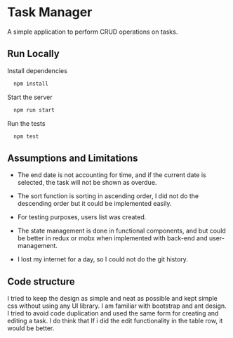 
# Task Manager

A simple application to perform CRUD operations on tasks.

## Run Locally

Install dependencies

```bash
  npm install
```

Start the server

```bash
  npm run start
```

Run the tests

```bash
  npm test
```

## Assumptions and Limitations

* The end date is not accounting for time, and if the current date is selected, the task will not be shown as overdue.

* The sort function is sorting in ascending order, I did not do the descending order but it could be implemented easily. 

* For testing purposes, users list was created. 

* The state management is done in functional components, and but could be better in redux or mobx when implemented with back-end and user-management.

* I lost my internet for a day, so I could not do the git history.

## Code structure

I tried to keep the design as simple and neat as possible and kept simple css without using any UI library. I am familiar with bootstrap and ant design. I tried to avoid code duplication and used the same form for creating and editing a task. I do think that If i did the edit functionality in the table row, it would be better.


